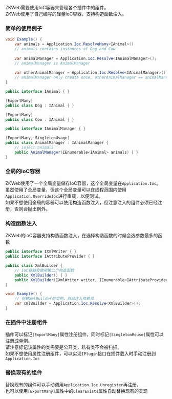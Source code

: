 ZKWeb需要使用IoC容器来管理各个插件中的组件。<br/>
ZKWeb使用了自己编写的轻量IoC容器，支持构造函数注入。<br/>

### 简单的使用例子

``` csharp
void Example() {
	var animals = Application.Ioc.ResolveMany<IAnimal>()
	// animals contains instances of Dog and Cow
	
	var animalManager = Application.Ioc.Resolve<IAnimalManager>();
	// animalManager is AnimalManager
	
	var otherAnimalManager = Application.Ioc.Resolve<IAnimalManager>();
	// animalManager only create once, otherAnimalManager == animalManager
}

public interface IAnimal { }

[ExportMany]
public class Dog : IAnimal { }

[ExportMany]
public class Cow : IAnimal { }

public interface IAnimalManager { }

[ExportMany, SingletonUsage]
public class AnimalManager : IAnimalManager {
	// inject animals
	public AnimalManager(IEnumerable<IAnimal> animals) { }
}
```

### 全局的IoC容器

ZKWeb使用了一个全局变量储存IoC容器，这个全局变量在`Application.Ioc`。<br/>
虽然使用了全局变量，但这个全局变量可以在线程范围内使用`Application.OverrideIoc`进行重载，以便测试。<br/>
如果不想使用全局的容器可以使用构造函数注入，但注意注入的组件必须已经注册，否则会抛出例外。<br/>

### 构造函数注入

ZKWeb的IoC容器支持构造函数注入，在选择构造函数的时候会选参数最多的函数

``` csharp
public interface IXmlWriter { }
public interface IAttributeProvider { }

public class XmlBuilder {
	// IoC容器会使用第二个构造函数
	public XmlBuilder() { }
	public XmlBuilder(IXmlWriter writer, IEnumerable<IAttributeProvider> providers) { }
}

void Example() {
	// 创建XmlBuilder的实例，自动注入依赖项
	var xmlBuilder = Application.Ioc.Resolve<XmlBuilder>();
}
```

### 在插件中注册组件

插件可以标记`[ExportMany]`属性注册组件，同时标记`[SingletonReuse]`属性可以注册成单例。<br/>
请注意标记该属性的类需要是公开类，私有类不会被扫描。<br/>
如果不想使用属性注册组件，可以实现`IPlugin`接口在插件载入时手动注册到`Application.Ioc`

### 替换现有的组件

替换现有的组件可以手动调用`Application.Ioc.Unregister`再注册，<br/>
也可以使用`[ExportMany]`属性中的`ClearExists`属性自动替换现有的实现
